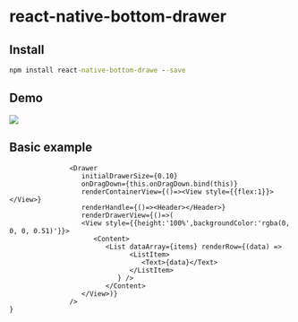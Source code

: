 # react-native-bottom-drawer


## Install
```bat
npm install react-native-bottom-drawe --save
```

## Demo
![](https://media.giphy.com/media/xUA7bcy8vCb27N67N6/giphy.gif)

## Basic example
```
               <Drawer
                  initialDrawerSize={0.10}
                  onDragDown={this.onDragDown.bind(this)}
                  renderContainerView={()=><View style={{flex:1}}></View>}
                  renderHandle={()=><Header></Header>}
                  renderDrawerView={()=>(
                  <View style={{height:'100%',backgroundColor:'rgba(0, 0, 0, 0.51)'}}>
                     <Content>
                        <List dataArray={items} renderRow={(data) =>
                              <ListItem>
                                 <Text>{data}</Text>
                              </ListItem>
                           } />
                        </Content>
                  </View>)}
               />
}
```
